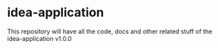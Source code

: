 # idea-application
This repository will have all the code, docs and other related stuff of the idea-application v1.0.0
